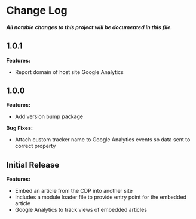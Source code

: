 # Change Log
##### All notable changes to this project will be documented in this file.

## 1.0.1

**Features:**
- Report domain of host site Google Analytics

## 1.0.0

**Features:**
- Add version bump package

**Bug Fixes:**
- Attach custom tracker name to Google Analytics events so data sent to correct property

## Initial Release

**Features:**

- Embed an article from the CDP into another site
- Includes a module loader file to provide entry point for the embedded article
- Google Analytics to track views of embedded articles